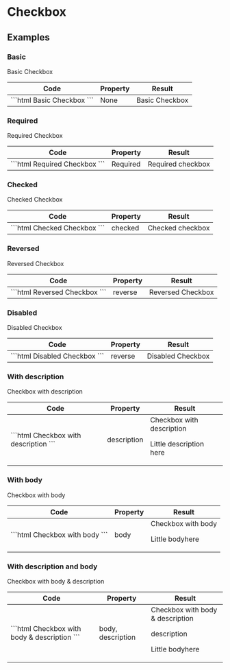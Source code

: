# Checkbox

## Examples

### Basic

<div class="sample-bloc">

  <pf-checkbox>Basic Checkbox</pf-checkbox>

</div>

<div class = "sample-table full-width">

  <table>
    <thead>
      <tr>
        <th>Code</th>
        <th>Property</th>
        <th>Result</th>
      </tr>
    </thead>
    <tbody>
      <tr>
        <td>
          ```html
            <pf-checkbox>Basic Checkbox</pf-checkbox>
          ```
        </td>
        <td>None</td>
        <td>
          <pf-checkbox>Basic Checkbox</pf-checkbox>
        </td>
      </tr>
    </tbody>
  </table>

</div>

### Required

<div class="sample-bloc">

  <pf-checkbox required>Required Checkbox</pf-checkbox>

</div>

<div class = "sample-table full-width">

  <table>
    <thead>
      <tr>
        <th>Code</th>
        <th>Property</th>
        <th>Result</th>
      </tr>
    </thead>
    <tbody>
      <tr>
        <td>
          ```html
            <pf-checkbox required>
            Required Checkbox
            </pf-checkbox>
          ```
        </td>
        <td>Required</td>
        <td>
          <pf-checkbox required>Required checkbox</pf-checkbox>
        </td>
      </tr>
    </tbody>
  </table>

</div>

### Checked

<div class="sample-bloc">

  <pf-checkbox checked>Checked Checkbox</pf-checkbox>

</div>

<div class = "sample-table full-width">

  <table>
    <thead>
      <tr>
        <th>Code</th>
        <th>Property</th>
        <th>Result</th>
      </tr>
    </thead>
    <tbody>
      <tr>
        <td>
          ```html
            <pf-checkbox checked>
            Checked Checkbox
            </pf-checkbox>
          ```
        </td>
        <td>checked</td>
        <td>
          <pf-checkbox checked>Checked checkbox</pf-checkbox>
        </td>
      </tr>
    </tbody>
  </table>

</div>

### Reversed

<div class="sample-bloc">

  <pf-checkbox reverse>Reversed Checkbox</pf-checkbox>

</div>

<div class = "sample-table full-width">

  <table>
    <thead>
      <tr>
        <th>Code</th>
        <th>Property</th>
        <th>Result</th>
      </tr>
    </thead>
    <tbody>
      <tr>
        <td>
          ```html
            <pf-checkbox reverse>
            Reversed Checkbox
            </pf-checkbox>
          ```
        </td>
        <td>reverse</td>
        <td>
          <pf-checkbox reverse>Reversed Checkbox</pf-checkbox>
        </td>
      </tr>
    </tbody>
  </table>

</div>

### Disabled

<div class="sample-bloc">

  <pf-checkbox disabled>Disabled Checkbox</pf-checkbox>

</div>

<div class = "sample-table full-width">

  <table>
    <thead>
      <tr>
        <th>Code</th>
        <th>Property</th>
        <th>Result</th>
      </tr>
    </thead>
    <tbody>
      <tr>
        <td>
          ```html
            <pf-checkbox disabled>
            Disabled Checkbox
            </pf-checkbox>
          ```
        </td>
        <td>reverse</td>
        <td>
          <pf-checkbox disabled>Disabled Checkbox</pf-checkbox>
        </td>
      </tr>
    </tbody>
  </table>

</div>

### With description

<div class="sample-bloc">

  <pf-checkbox description>Checkbox with description</pf-checkbox>

</div>

<div class = "sample-table full-width">

  <table>
    <thead>
      <tr>
        <th>Code</th>
        <th>Property</th>
        <th>Result</th>
      </tr>
    </thead>
    <tbody>
      <tr>
        <td>
          ```html
            <pf-checkbox description>
            Checkbox with description
            </pf-checkbox>
          ```
        </td>
        <td>description</td>
        <td>
          <pf-checkbox description>
            Checkbox with description
            <slot name="description">
              <p>Little description here</p>
            </slot>
          </pf-checkbox>
        </td>
      </tr>
    </tbody>
  </table>

</div>

### With body

<div class="sample-bloc">

  <pf-checkbox body>Checkbox with body</pf-checkbox>

</div>

<div class = "sample-table full-width">

  <table>
    <thead>
      <tr>
        <th>Code</th>
        <th>Property</th>
        <th>Result</th>
      </tr>
    </thead>
    <tbody>
      <tr>
        <td>
          ```html
            <pf-checkbox body>
            Checkbox with body
            </pf-checkbox>
          ```
        </td>
        <td>body</td>
        <td>
          <pf-checkbox description>
            Checkbox with body
            <slot name="body">
              <p>Little body<pf-button variant = "primary">here</pf-button></p>
            </slot>
          </pf-checkbox>
        </td>
      </tr>
    </tbody>
  </table>

</div>

### With description and body

<div class="sample-bloc">

  <pf-checkbox body>Checkbox with body & description</pf-checkbox>

</div>

<div class = "sample-table full-width">

  <table>
    <thead>
      <tr>
        <th>Code</th>
        <th>Property</th>
        <th>Result</th>
      </tr>
    </thead>
    <tbody>
      <tr>
        <td>
          ```html
            <pf-checkbox description body>
            Checkbox with body & description
            </pf-checkbox>
          ```
        </td>
        <td>body, description</td>
        <td>
          <pf-checkbox description>
            Checkbox with body & description
            <slot name="description">
              <p>description</p>
            </slot>
            <slot name="body">
              <p>Little body<pf-button variant = "primary">here</pf-button></p>
            </slot>
          </pf-checkbox>
        </td>
      </tr>
    </tbody>
  </table>

</div>